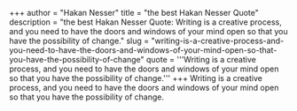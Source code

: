+++
author = "Hakan Nesser"
title = "the best Hakan Nesser Quote"
description = "the best Hakan Nesser Quote: Writing is a creative process, and you need to have the doors and windows of your mind open so that you have the possibility of change."
slug = "writing-is-a-creative-process-and-you-need-to-have-the-doors-and-windows-of-your-mind-open-so-that-you-have-the-possibility-of-change"
quote = '''Writing is a creative process, and you need to have the doors and windows of your mind open so that you have the possibility of change.'''
+++
Writing is a creative process, and you need to have the doors and windows of your mind open so that you have the possibility of change.

